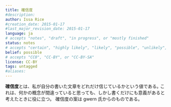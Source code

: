 ```yaml
---
title: 確信度
#description: 
author: Issa Rice
#creation_date: 2015-01-17
#last_major_revision_date: 2015-01-17
language: ja
# accepts "notes", "draft", "in progress", or "mostly finished"
status: notes
# accepts "certain", "highly likely", "likely", "possible", "unlikely", "highly unlikely", "remote", "impossible", "log", "emotional", or "fiction"
belief: possible
# accepts "CC0", "CC-BY", or "CC-BY-SA"
license: CC-BY
tags: untagged
#aliases: 
---
```


**確信度**とは、私が自分の書いた文章をどれだけ信じているかという値である｡
これは、何かの概念が間違っていると思っても、しかし書くだけにも意義があると考えたときに役に立つ。
確信度の案は gwern 氏からのものである｡
